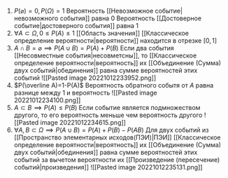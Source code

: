 1. $P(\varnothing)=0, P(\Omega)=1$
	Вероятность [[Невозможное событие|невозможного события]] равна 0
	Вероятность [[Достоверное событие|достоверного события]] равна 1
2. $\forall A\subset\Omega, 0\leq P(A)\leq1$
	[[Область значения]] [[Классическое определение вероятности|вероятности]] находится в отрезке $[0,1]$ 
3. $A\cap B=\varnothing\implies P(A\cup B)=P(A)+P(B)$
	Если два события [[Несовместные события|несовметсны]], то  [[Классическое определение вероятности|вероятность]] их [[Объединение (Сумма) двух событий|обединения]] равна сумме вероятностей этих событий 
	![[Pasted image 20221012233952.png]]
4. $P(\overline A)=1-P(A)$
	Вероятность обратного событя от $A$ равна разнице между 1 и вероятность
	![[Pasted image 20221012234100.png]]
5. $A\subset B\implies P(A)\leq P(B)$
	Если событие является подмножеством другого, то его вероятность меньше чем вероятность другого 
	![[Pasted image 20221012234615.png]]
6. $\forall A,B\subset\Omega\implies P(A\cup B)=P(A)+P(B)-P(AB)$
	Для двух событий из [[Пространство элементарных исходов(ПЭИ)|ПЭИ]]  [[Классическое определение вероятности|вероятность]] их [[Объединение (Сумма) двух событий|обединения]] равна сумме вероятностей этих событий за вычетом вероятности их [[Произведение (пересечение) событий|произведения]]
	![[Pasted image 20221012235131.png]]